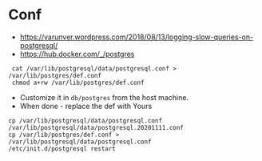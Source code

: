 # Conf

* https://varunver.wordpress.com/2018/08/13/logging-slow-queries-on-postgresql/
* https://hub.docker.com/_/postgres

```shell
 cat /var/lib/postgresql/data/postgresql.conf > /var/lib/postgres/def.conf
 chmod a+rw /var/lib/postgres/def.conf
```
* Customize it in `db/postgres` from the host machine.
* When done - replace the def with Yours

```shell
cp /var/lib/postgresql/data/postgresql.conf /var/lib/postgresql/data/postgresql.20201111.conf
cp /var/lib/postgres/def.conf > /var/lib/postgresql/data/postgresql.conf
/etc/init.d/postgresql restart
```
